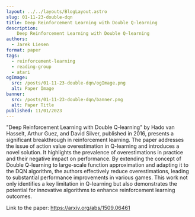```yaml
---
layout: ../../layouts/BlogLayout.astro
slug: 01-11-23-double-dqn
title: Deep Reinforcement Learning with Double Q-learning
description: 
    Deep Reinforcement Learning with Double Q-learning
authors:
  - Jarek Liesen
format: paper
tags:
  - reinforcement-learning
  - reading-group
  - atari
ogImage: 
  src: /posts/01-11-23-double-dqn/ogImage.png
  alt: Paper Image
banner: 
  src: /posts/01-11-23-double-dqn/banner.png
  alt: Paper Title
published: 11/01/2023
---
```

"Deep Reinforcement Learning with Double Q-learning" by Hado van Hasselt, Arthur Guez, and David Silver, published in 2016, presents a significant breakthrough in reinforcement learning. The paper addresses the issue of action value overestimation in Q-learning and introduces a novel solution. It highlights the prevalence of overestimations in practice and their negative impact on performance. By extending the concept of Double Q-learning to large-scale function approximation and adapting it to the DQN algorithm, the authors effectively reduce overestimations, leading to substantial performance improvements in various games. This work not only identifies a key limitation in Q-learning but also demonstrates the potential for innovative algorithms to enhance reinforcement learning outcomes.

Link to the paper: https://arxiv.org/abs/1509.06461
